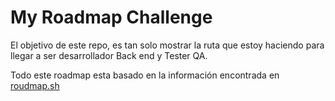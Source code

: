 
# My Roadmap Challenge

El objetivo de este repo, es tan solo mostrar la ruta que estoy haciendo para llegar a ser desarrollador Back end y Tester QA.

Todo este roadmap esta basado en la información encontrada en [roudmap.sh](https://roadmap.sh/)


